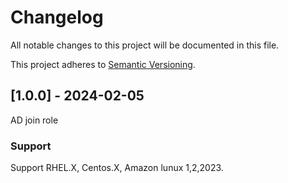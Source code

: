 
# Changelog

All notable changes to this project will be documented in this file.

This project adheres to [Semantic Versioning](https://semver.org/spec/v2.0.0.html).


## [1.0.0] - 2024-02-05

AD join role
### Support

Support RHEL.X, Centos.X, Amazon lunux 1,2,2023.